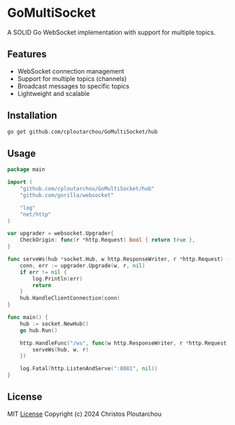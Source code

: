 # GoMultiSocket

A SOLID Go WebSocket implementation with support for multiple topics.

## Features

- WebSocket connection management
- Support for multiple topics (channels)
- Broadcast messages to specific topics
- Lightweight and scalable

## Installation

```bash
go get github.com/cploutarchou/GoMultiSocket/hub
```

## Usage

```go
package main

import (
	"github.com/cploutarchou/GoMultiSocket/hub"
	"github.com/gorilla/websocket"

	"log"
	"net/http"
)

var upgrader = websocket.Upgrader{
	CheckOrigin: func(r *http.Request) bool { return true },
}

func serveWs(hub *socket.Hub, w http.ResponseWriter, r *http.Request) {
	conn, err := upgrader.Upgrade(w, r, nil)
	if err != nil {
		log.Println(err)
		return
	}
	hub.HandleClientConnection(conn)
}

func main() {
	hub := socket.NewHub()
	go hub.Run()

	http.HandleFunc("/ws", func(w http.ResponseWriter, r *http.Request) {
		serveWs(hub, w, r)
	})

	log.Fatal(http.ListenAndServe(":8081", nil))
}


```
## License
MIT [License](LICENCE) Copyright (c) 2024 Christos Ploutarchou 